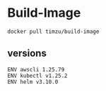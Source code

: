 # Build-Image

```bash
docker pull timzu/build-image
```

## versions

```
ENV awscli 1.25.79
ENV kubectl v1.25.2
ENV helm v3.10.0
```
